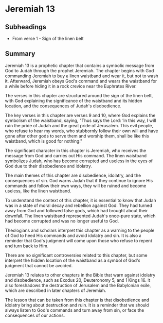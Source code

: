 # Jeremiah 13

## Subheadings

* From verse 1 - Sign of the linen belt

## Summary

Jeremiah 13 is a prophetic chapter that contains a symbolic message from God to Judah through the prophet Jeremiah. The chapter begins with God commanding Jeremiah to buy a linen waistband and wear it, but not to wash it. Afterward, Jeremiah obeys God's command and wears the waistband for a while before hiding it in a rock crevice near the Euphrates River.

The verses in this chapter are structured around the sign of the linen belt, with God explaining the significance of the waistband and its hidden location, and the consequences of Judah's disobedience. 

The key verses in this chapter are verses 9 and 10, where God explains the symbolism of the waistband, saying, "Thus says the Lord: ‘In this way, I will ruin the pride of Judah and the great pride of Jerusalem. This evil people, who refuse to hear my words, who stubbornly follow their own will and have gone after other gods to serve them and worship them, shall be like this waistband, which is good for nothing."

The significant character in this chapter is Jeremiah, who receives the message from God and carries out His command. The linen waistband symbolizes Judah, who has become corrupted and useless in the eyes of God due to their disobedience and idolatry.

The main themes of this chapter are disobedience, idolatry, and the consequences of sin. God warns Judah that if they continue to ignore His commands and follow their own ways, they will be ruined and become useless, like the linen waistband.

To understand the context of this chapter, it is essential to know that Judah was in a state of moral decay and rebellion against God. They had turned away from God and followed false gods, which had brought about their downfall. The linen waistband represented Judah's once-pure state, which had become corrupted and was no longer useful to God.

Theologians and scholars interpret this chapter as a warning to the people of God to heed His commands and avoid idolatry and sin. It is also a reminder that God's judgment will come upon those who refuse to repent and turn back to Him.

There are no significant controversies related to this chapter, but some interpret the hidden location of the waistband as a symbol of God's judgment that cannot be avoided.

Jeremiah 13 relates to other chapters in the Bible that warn against idolatry and disobedience, such as Exodus 20, Deuteronomy 5, and 1 Kings 16. It also foreshadows the destruction of Jerusalem and the Babylonian exile, which are described in later chapters of Jeremiah.

The lesson that can be taken from this chapter is that disobedience and idolatry bring about destruction and ruin. It is a reminder that we should always listen to God's commands and turn away from sin, or face the consequences of our actions.